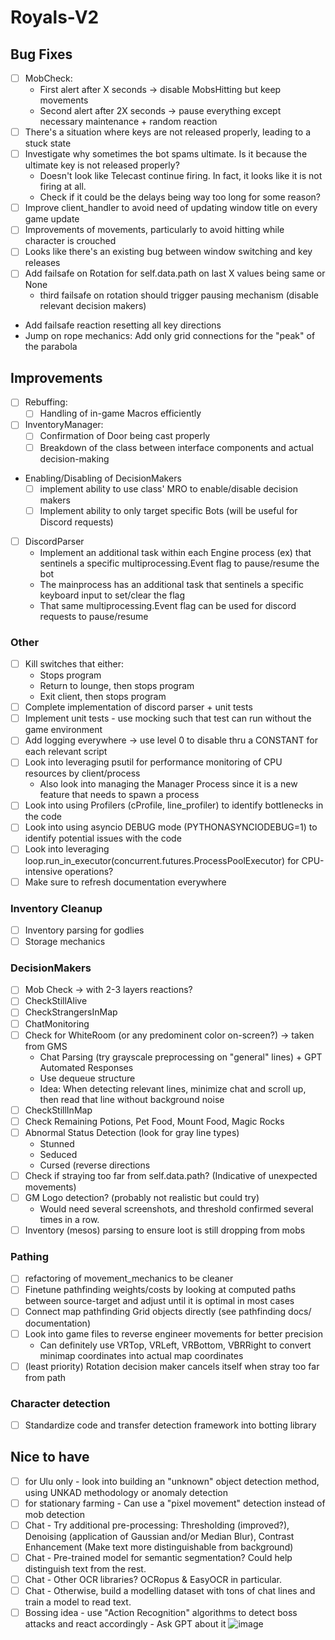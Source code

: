 # Royals-V2

## Bug Fixes
- [ ] MobCheck:
  - First alert after X seconds -> disable MobsHitting but keep movements
  - Second alert after 2X seconds -> pause everything except necessary maintenance + random reaction
- [ ] There's a situation where keys are not released properly, leading to a stuck state
- [ ] Investigate why sometimes the bot spams ultimate. Is it because the ultimate key is not released properly?
  - Doesn't look like Telecast continue firing. In fact, it looks like it is not firing at all.
  - Check if it could be the delays being way too long for some reason?
- [ ] Improve client_handler to avoid need of updating window title on every game update
- [ ] Improvements of movements, particularly to avoid hitting while character is crouched
- [ ] Looks like there's an existing bug between window switching and key releases
- [ ] Add failsafe on Rotation for self.data.path on last X values being same or None
  - third failsafe on rotation should trigger pausing mechanism (disable relevant decision makers)
- Add failsafe reaction resetting all key directions
- Jump on rope mechanics: Add only grid connections for the "peak" of the parabola

## Improvements
- [ ] Rebuffing:
  - [ ] Handling of in-game Macros efficiently
   
- [ ] InventoryManager:
  - [ ] Confirmation of Door being cast properly
  - [ ] Breakdown of the class between interface components and actual decision-making

- Enabling/Disabling of DecisionMakers 
  - [ ] implement ability to use class' MRO to enable/disable decision makers
  - [ ] Implement ability to only target specific Bots (will be useful for Discord requests)

- [ ] DiscordParser
  - Implement an additional task within each Engine process (ex) that sentinels a specific multiprocessing.Event flag to pause/resume the bot
  - The mainprocess has an additional task that sentinels a specific keyboard input to set/clear the flag
  - That same multiprocessing.Event flag can be used for discord requests to pause/resume

### Other
- [ ] Kill switches that either:
    - Stops program
    - Return to lounge, then stops program
    - Exit client, then stops program
- [ ] Complete implementation of discord parser + unit tests
- [ ] Implement unit tests - use mocking such that test can run without the game environment
- [ ] Add logging everywhere -> use level 0 to disable thru a CONSTANT for each relevant script
- [ ] Look into leveraging psutil for performance monitoring of CPU resources by client/process
  - Also look into managing the Manager Process since it is a new feature that needs to spawn a process
- [ ] Look into using Profilers (cProfile, line_profiler) to identify bottlenecks in the code
- [ ] Look into using asyncio DEBUG mode (PYTHONASYNCIODEBUG=1) to identify potential issues with the code
- [ ] Look into leveraging loop.run_in_executor(concurrent.futures.ProcessPoolExecutor) for CPU-intensive operations?
- [ ] Make sure to refresh documentation everywhere

### Inventory Cleanup
- [ ] Inventory parsing for godlies
- [ ] Storage mechanics

### DecisionMakers
- [ ] Mob Check -> with 2-3 layers reactions?
- [ ] CheckStillAlive
- [ ] CheckStrangersInMap
- [ ] ChatMonitoring
- [ ] Check for WhiteRoom (or any predominent color on-screen?) -> taken from GMS
  - Chat Parsing (try grayscale preprocessing on "general" lines) + GPT Automated Responses
  - Use dequeue structure
  - Idea: When detecting relevant lines, minimize chat and scroll up, then read that line without background noise
- [ ] CheckStillInMap
- [ ] Check Remaining Potions, Pet Food, Mount Food, Magic Rocks
- [ ] Abnormal Status Detection (look for gray line types)
  - Stunned
  - Seduced
  - Cursed (reverse directions
- [ ] Check if straying too far from self.data.path? (Indicative of unexpected movements)
- [ ] GM Logo detection? (probably not realistic but could try)
    - Would need several screenshots, and threshold confirmed several times in a row.
- [ ] Inventory (mesos) parsing to ensure loot is still dropping from mobs

### Pathing
- [ ] refactoring of movement_mechanics to be cleaner
- [ ] Finetune pathfinding weights/costs by looking at computed paths between source-target and adjust until it is optimal in most cases
- [ ] Connect map pathfinding Grid objects directly (see pathfinding docs/ documentation)
- [ ] Look into game files to reverse engineer movements for better precision
  - Can definitely use VRTop, VRLeft, VRBottom, VBRRight to convert minimap coordinates into actual map coordinates
- [ ] (least priority) Rotation decision maker cancels itself when stray too far from path

### Character detection
  - [ ] Standardize code and transfer detection framework into botting library

## Nice to have
  - [ ] for Ulu only - look into building an "unknown" object detection method, using UNKAD methodology or anomaly detection
  - [ ] for stationary farming - Can use a "pixel movement" detection instead of mob detection
  - [ ] Chat - Try additional pre-processing: Thresholding (improved?), Denoising (application of Gaussian and/or Median Blur), Contrast Enhancement (Make text more distinguishable from background)
  - [ ] Chat - Pre-trained model for semantic segmentation? Could help distinguish text from the rest.
  - [ ] Chat - Other OCR libraries? OCRopus & EasyOCR in particular.
  - [ ] Chat - Otherwise, build a modelling dataset with tons of chat lines and train a model to read text.
  - [ ] Bossing idea - use "Action Recognition" algorithms to detect boss attacks and react accordingly - Ask GPT about it
![image](https://github.com/FlawlessNa/Royals-V2/assets/106719178/c2620077-d36e-4a8d-b39b-f200a196cd2e)
